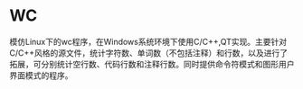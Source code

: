 # WC
模仿Linux下的wc程序，在Windows系统环境下使用C/C++,QT实现。主要针对C/C++风格的源文件，统计字符数、单词数（不包括注释）和行数，以及进行了拓展，可分别统计空行数、代码行数和注释行数。同时提供命令符模式和图形用户界面模式的程序。
